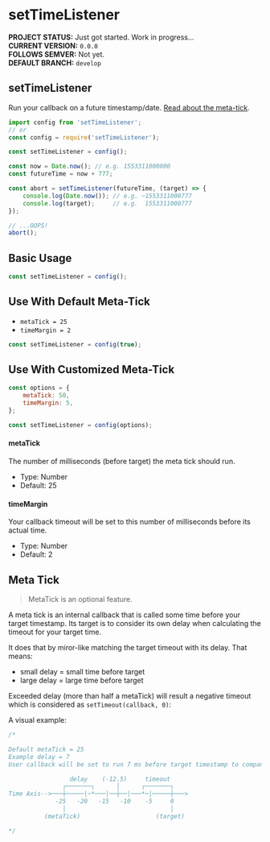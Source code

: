 # setTimeListener

**PROJECT STATUS:** Just got started. Work in progress...  
**CURRENT VERSION:** `0.0.0`  
**FOLLOWS SEMVER:** Not yet.  
**DEFAULT BRANCH:** `develop`  

## setTimeListener
Run your callback on a future timestamp/date.
[Read about the meta-tick](#meta%20tick).

```js
import config from 'setTimeListener';
// or
const config = require('setTimeListener');

const setTimeListener = config();
```

```js
const now = Date.now(); // e.g. 1553311000000
const futureTime = now + 777;

const abort = setTimeListener(futureTime, (target) => {
    console.log(Date.now()); // e.g. ~1553311000777
    console.log(target);     // e.g.  1553311000777
});

// ...OOPS!
abort();
```

## Basic Usage
```js
const setTimeListener = config();
```

## Use With Default Meta-Tick
* `metaTick = 25`
* `timeMargin = 2`
```js
const setTimeListener = config(true);
```

## Use With Customized Meta-Tick
```js
const options = {
    metaTick: 50,
    timeMargin: 5,
};

const setTimeListener = config(options);
```
#### metaTick
The number of milliseconds (before target) the meta tick should run.
* Type: Number
* Default: 25

#### timeMargin
Your callback timeout will be set to this number of milliseconds before its actual time.
* Type: Number
* Default: 2



## Meta Tick
> MetaTick is an optional feature.

A meta tick is an internal callback that is called some time before your target timestamp. Its target is to consider its own delay when calculating the timeout for your target time.  

It does that by miror-like matching the target timeout with its delay. That means:
* small delay = small time before target
* large delay = large time before target

Exceeded delay (more than half a metaTick) will result a negative timeout which is considered as `setTimeout(callback, 0)`:

A visual example: 
```js
/*

Default metaTick = 25
Example delay = 7
User callback will be set to run 7 ms before target timestamp to compansate delay.

                 delay    (-12.5)     timeout
               ┌───────┐      │      ┌───────┐
Time Axis-->───┼─────|─*───|──┼──|───*─|─────┼───>
             -25   -20   -15   -10    -5     0
               │                             │
          (metaTick)                     (target)

*/
```

